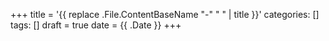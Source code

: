 +++
title = '{{ replace .File.ContentBaseName "-" " " | title }}'
categories: []
tags: []
draft = true
date = {{ .Date }}
+++
